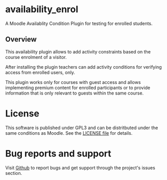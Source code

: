 # availability_enrol

A Moodle Availablity Condition Plugin for testing for enrolled students.

## Overview

This availability plugin allows to add activity constraints based on the
course enrolment of a visitor.

After installing the plugin teachers can add activity conditions for verifying
access from enrolled users, only.

This plugin works only for courses with guest access and allows implementing
premium content for enrolled participants or to provide information that is
only relevant to guests within the same course.

# License

This software is published under GPL3 and can be distritbuted under the same
conditions as Moodle. See the [LICENSE file](LICENSE) for details.

# Bug reports and support

Visit [Github](https://github.com/phish108/moodle_availability_enrol) to report bugs and get
support through the project's issues section.
